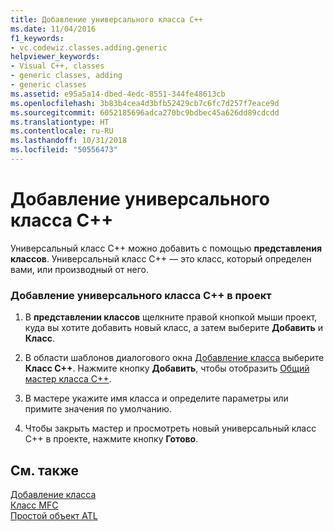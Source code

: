 ```yaml
---
title: Добавление универсального класса C++
ms.date: 11/04/2016
f1_keywords:
- vc.codewiz.classes.adding.generic
helpviewer_keywords:
- Visual C++, classes
- generic classes, adding
- generic classes
ms.assetid: e95a5a14-dbed-4edc-8551-344fe48613cb
ms.openlocfilehash: 3b83b4cea4d3bfb52429cb7c6fc7d257f7eace9d
ms.sourcegitcommit: 6052185696adca270bc9bdbec45a626dd89cdcdd
ms.translationtype: HT
ms.contentlocale: ru-RU
ms.lasthandoff: 10/31/2018
ms.locfileid: "50556473"
---
```

# <a name="adding-a-generic-c-class"></a>Добавление универсального класса C++

Универсальный класс C++ можно добавить с помощью **представления классов**. Универсальный класс C++ — это класс, который определен вами, или производный от него.

### <a name="to-add-a-generic-c-class-to-a-project"></a>Добавление универсального класса C++ в проект

1. В **представлении классов** щелкните правой кнопкой мыши проект, куда вы хотите добавить новый класс, а затем выберите **Добавить** и **Класс**.

1. В области шаблонов диалогового окна [Добавление класса](../ide/add-class-dialog-box.md) выберите **Класс C++**. Нажмите кнопку **Добавить**, чтобы отобразить [Общий мастер класса C++](../ide/generic-cpp-class-wizard.md).

1. В мастере укажите имя класса и определите параметры или примите значения по умолчанию.

1. Чтобы закрыть мастер и просмотреть новый универсальный класс C++ в проекте, нажмите кнопку **Готово**.

## <a name="see-also"></a>См. также

[Добавление класса](../ide/adding-a-class-visual-cpp.md)<br>
[Класс MFC](../mfc/reference/adding-an-mfc-class.md)<br>
[Простой объект ATL](../atl/reference/adding-an-atl-simple-object.md)